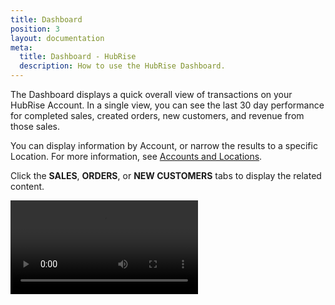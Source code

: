 ```yaml
---
title: Dashboard
position: 3
layout: documentation
meta:
  title: Dashboard - HubRise
  description: How to use the HubRise Dashboard.
---
```


The Dashboard displays a quick overall view of transactions on your HubRise Account. In a single view, you can see the last 30 day performance for completed sales, created orders, new customers, and revenue from those sales.

You can display information by Account, or narrow the results to a specific Location. For more information, see [Accounts and Locations](/docs/getting-started/#accounts-and-locations).

Click the **SALES**, **ORDERS**, or **NEW CUSTOMERS** tabs to display the related content.

<video controls title="Changing tabs from the Dashboard">
  <source src="../images/010-en-dashboard-tab-switching.webm" type="video/webm"/>
</video>

[comment]: # 'poor video resolution'
